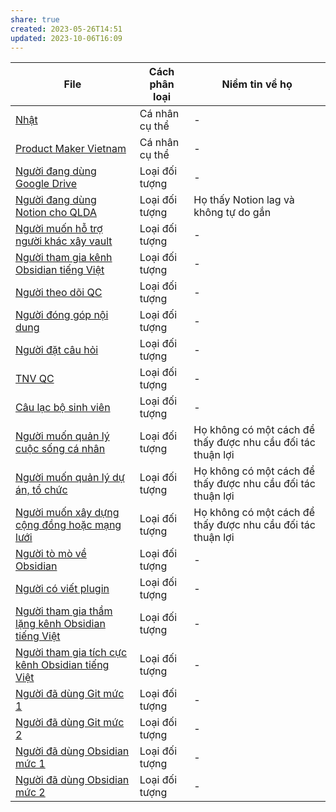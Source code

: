 ```yaml
---
share: true
created: 2023-05-26T14:51
updated: 2023-10-06T16:09
---
```

| File                                                                                                                                                                                | Cách phân loại | Niềm tin về họ                                              |
| ----------------------------------------------------------------------------------------------------------------------------------------------------------------------------------- | -------------- | ----------------------------------------------------------- |
| [Nhật](./C%C3%A1%20nh%C3%A2n%20c%E1%BB%A5%20th%E1%BB%83/Nh%E1%BA%ADt.md)                                                                                                                       | Cá nhân cụ thể | \-                                                          |
| [Product Maker Vietnam](./C%C3%A1%20nh%C3%A2n%20c%E1%BB%A5%20th%E1%BB%83/Product%20Maker%20Vietnam.md)                                                                                     | Cá nhân cụ thể | \-                                                          |
| [Người đang dùng Google Drive](./Lo%E1%BA%A1i%20%C4%91%E1%BB%91i%20t%C6%B0%E1%BB%A3ng/Theo%20gi%E1%BA%A3i%20ph%C3%A1p%20%C4%91ang%20s%E1%BB%AD%20d%E1%BB%A5ng/Ng%C6%B0%E1%BB%9Di%20%C4%91ang%20d%C3%B9ng%20Google%20Drive.md)                                           | Loại đối tượng | \-                                                          |
| [Người đang dùng Notion cho QLDA](./Lo%E1%BA%A1i%20%C4%91%E1%BB%91i%20t%C6%B0%E1%BB%A3ng/Theo%20gi%E1%BA%A3i%20ph%C3%A1p%20%C4%91ang%20s%E1%BB%AD%20d%E1%BB%A5ng/Ng%C6%B0%E1%BB%9Di%20%C4%91ang%20d%C3%B9ng%20Notion%20cho%20QLDA.md)                                     | Loại đối tượng | Họ thấy Notion lag và không tự do gắn                       |
| [Người muốn hỗ trợ người khác xây vault](./Lo%E1%BA%A1i%20%C4%91%E1%BB%91i%20t%C6%B0%E1%BB%A3ng/Theo%20m%E1%BB%A9c%20%C4%91%E1%BB%99%20tham%20gia/Ng%C6%B0%E1%BB%9Di%20mu%E1%BB%91n%20h%E1%BB%97%20tr%E1%BB%A3%20ng%C6%B0%E1%BB%9Di%20kh%C3%A1c%20x%C3%A2y%20vault.md)                              | Loại đối tượng | \-                                                          |
| [Người tham gia kênh Obsidian tiếng Việt](./Lo%E1%BA%A1i%20%C4%91%E1%BB%91i%20t%C6%B0%E1%BB%A3ng/Theo%20m%E1%BB%A9c%20%C4%91%E1%BB%99%20tham%20gia/Ng%C6%B0%E1%BB%9Di%20tham%20gia%20k%C3%AAnh%20Obsidian%20ti%E1%BA%BFng%20Vi%E1%BB%87t.md)                            | Loại đối tượng | \-                                                          |
| [Người theo dõi QC](./Lo%E1%BA%A1i%20%C4%91%E1%BB%91i%20t%C6%B0%E1%BB%A3ng/Theo%20m%E1%BB%A9c%20%C4%91%E1%BB%99%20tham%20gia/Ng%C6%B0%E1%BB%9Di%20theo%20d%C3%B5i%20QC.md)                                                                        | Loại đối tượng | \-                                                          |
| [Người đóng góp nội dung](./Lo%E1%BA%A1i%20%C4%91%E1%BB%91i%20t%C6%B0%E1%BB%A3ng/Theo%20m%E1%BB%A9c%20%C4%91%E1%BB%99%20tham%20gia/Ng%C6%B0%E1%BB%9Di%20%C4%91%C3%B3ng%20g%C3%B3p%20n%E1%BB%99i%20dung.md)                                                            | Loại đối tượng | \-                                                          |
| [Người đặt câu hỏi](./Lo%E1%BA%A1i%20%C4%91%E1%BB%91i%20t%C6%B0%E1%BB%A3ng/Theo%20m%E1%BB%A9c%20%C4%91%E1%BB%99%20tham%20gia/Ng%C6%B0%E1%BB%9Di%20%C4%91%E1%BA%B7t%20c%C3%A2u%20h%E1%BB%8Fi.md)                                                                        | Loại đối tượng | \-                                                          |
| [TNV QC](./Lo%E1%BA%A1i%20%C4%91%E1%BB%91i%20t%C6%B0%E1%BB%A3ng/Theo%20m%E1%BB%A9c%20%C4%91%E1%BB%99%20tham%20gia/TNV%20QC.md)                                                                                              | Loại đối tượng | \-                                                          |
| [Câu lạc bộ sinh viên](./Lo%E1%BA%A1i%20%C4%91%E1%BB%91i%20t%C6%B0%E1%BB%A3ng/Theo%20nhu%20c%E1%BA%A7u/C%C3%A2u%20l%E1%BA%A1c%20b%E1%BB%99%20sinh%20vi%C3%AAn.md)                                                                          | Loại đối tượng | \-                                                          |
| [Người muốn quản lý cuộc sống cá nhân](./Lo%E1%BA%A1i%20%C4%91%E1%BB%91i%20t%C6%B0%E1%BB%A3ng/Theo%20nhu%20c%E1%BA%A7u/Ng%C6%B0%E1%BB%9Di%20mu%E1%BB%91n%20qu%E1%BA%A3n%20l%C3%BD%20cu%E1%BB%99c%20s%E1%BB%91ng%20c%C3%A1%20nh%C3%A2n.md)                                          | Loại đối tượng | Họ không có một cách để thấy được nhu cầu đối tác thuận lợi |
| [Người muốn quản lý dự án, tổ chức](./Lo%E1%BA%A1i%20%C4%91%E1%BB%91i%20t%C6%B0%E1%BB%A3ng/Theo%20nhu%20c%E1%BA%A7u/Ng%C6%B0%E1%BB%9Di%20mu%E1%BB%91n%20qu%E1%BA%A3n%20l%C3%BD%20d%E1%BB%B1%20%C3%A1n,%20t%E1%BB%95%20ch%E1%BB%A9c.md)                                                | Loại đối tượng | Họ không có một cách để thấy được nhu cầu đối tác thuận lợi |
| [Người muốn xây dựng cộng đồng hoặc mạng lưới](./Lo%E1%BA%A1i%20%C4%91%E1%BB%91i%20t%C6%B0%E1%BB%A3ng/Theo%20nhu%20c%E1%BA%A7u/Ng%C6%B0%E1%BB%9Di%20mu%E1%BB%91n%20x%C3%A2y%20d%E1%BB%B1ng%20c%E1%BB%99ng%20%C4%91%E1%BB%93ng%20ho%E1%BA%B7c%20m%E1%BA%A1ng%20l%C6%B0%E1%BB%9Bi.md)                          | Loại đối tượng | Họ không có một cách để thấy được nhu cầu đối tác thuận lợi |
| [Người tò mò về Obsidian](./Lo%E1%BA%A1i%20%C4%91%E1%BB%91i%20t%C6%B0%E1%BB%A3ng/Theo%20nhu%20c%E1%BA%A7u/Ng%C6%B0%E1%BB%9Di%20t%C3%B2%20m%C3%B2%20v%E1%BB%81%20Obsidian.md)                                                                    | Loại đối tượng | \-                                                          |
| [Người có viết plugin](./Lo%E1%BA%A1i%20%C4%91%E1%BB%91i%20t%C6%B0%E1%BB%A3ng/Theo%20tr%C3%ACnh%20%C4%91%E1%BB%99%20d%C3%B9ng%20Obsidian/Ng%C6%B0%E1%BB%9Di%20c%C3%B3%20vi%E1%BA%BFt%20plugin.md)                                                           | Loại đối tượng | \-                                                          |
| [Người tham gia thầm lặng kênh Obsidian tiếng Việt](./Lo%E1%BA%A1i%20%C4%91%E1%BB%91i%20t%C6%B0%E1%BB%A3ng/Theo%20tr%C3%ACnh%20%C4%91%E1%BB%99%20d%C3%B9ng%20Obsidian/Ng%C6%B0%E1%BB%9Di%20tham%20gia%20th%E1%BA%A7m%20l%E1%BA%B7ng%20k%C3%AAnh%20Obsidian%20ti%E1%BA%BFng%20Vi%E1%BB%87t.md) | Loại đối tượng | \-                                                          |
| [Người tham gia tích cực kênh Obsidian tiếng Việt](./Lo%E1%BA%A1i%20%C4%91%E1%BB%91i%20t%C6%B0%E1%BB%A3ng/Theo%20tr%C3%ACnh%20%C4%91%E1%BB%99%20d%C3%B9ng%20Obsidian/Ng%C6%B0%E1%BB%9Di%20tham%20gia%20t%C3%ADch%20c%E1%BB%B1c%20k%C3%AAnh%20Obsidian%20ti%E1%BA%BFng%20Vi%E1%BB%87t.md)   | Loại đối tượng | \-                                                          |
| [Người đã dùng Git mức 1](./Lo%E1%BA%A1i%20%C4%91%E1%BB%91i%20t%C6%B0%E1%BB%A3ng/Theo%20tr%C3%ACnh%20%C4%91%E1%BB%99%20d%C3%B9ng%20Obsidian/Ng%C6%B0%E1%BB%9Di%20%C4%91%C3%A3%20d%C3%B9ng%20Git%20m%E1%BB%A9c%201.md)                                                     | Loại đối tượng | \-                                                          |
| [Người đã dùng Git mức 2](./Lo%E1%BA%A1i%20%C4%91%E1%BB%91i%20t%C6%B0%E1%BB%A3ng/Theo%20tr%C3%ACnh%20%C4%91%E1%BB%99%20d%C3%B9ng%20Obsidian/Ng%C6%B0%E1%BB%9Di%20%C4%91%C3%A3%20d%C3%B9ng%20Git%20m%E1%BB%A9c%202.md)                                                     | Loại đối tượng | \-                                                          |
| [Người đã dùng Obsidian mức 1](./Lo%E1%BA%A1i%20%C4%91%E1%BB%91i%20t%C6%B0%E1%BB%A3ng/Theo%20tr%C3%ACnh%20%C4%91%E1%BB%99%20d%C3%B9ng%20Obsidian/Ng%C6%B0%E1%BB%9Di%20%C4%91%C3%A3%20d%C3%B9ng%20Obsidian%20m%E1%BB%A9c%201.md)                                           | Loại đối tượng | \-                                                          |
| [Người đã dùng Obsidian mức 2](./Lo%E1%BA%A1i%20%C4%91%E1%BB%91i%20t%C6%B0%E1%BB%A3ng/Theo%20tr%C3%ACnh%20%C4%91%E1%BB%99%20d%C3%B9ng%20Obsidian/Ng%C6%B0%E1%BB%9Di%20%C4%91%C3%A3%20d%C3%B9ng%20Obsidian%20m%E1%BB%A9c%202.md)                                           | Loại đối tượng | \-                                                          |

